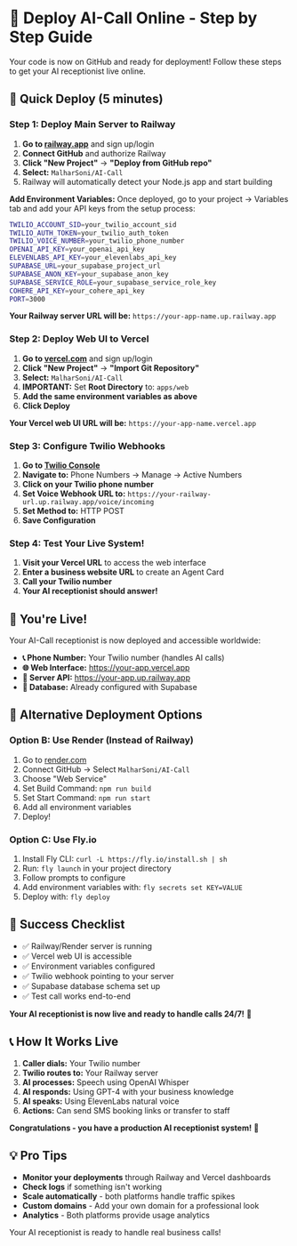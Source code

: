 # 🚀 Deploy AI-Call Online - Step by Step Guide

Your code is now on GitHub and ready for deployment! Follow these steps to get your AI receptionist live online.

## 🎯 Quick Deploy (5 minutes)

### Step 1: Deploy Main Server to Railway

1. **Go to [railway.app](https://railway.app)** and sign up/login
2. **Connect GitHub** and authorize Railway
3. **Click "New Project"** → **"Deploy from GitHub repo"**
4. **Select:** `MalharSoni/AI-Call`
5. Railway will automatically detect your Node.js app and start building

**Add Environment Variables:**
Once deployed, go to your project → Variables tab and add your API keys from the setup process:

```bash
TWILIO_ACCOUNT_SID=your_twilio_account_sid
TWILIO_AUTH_TOKEN=your_twilio_auth_token  
TWILIO_VOICE_NUMBER=your_twilio_phone_number
OPENAI_API_KEY=your_openai_api_key
ELEVENLABS_API_KEY=your_elevenlabs_api_key
SUPABASE_URL=your_supabase_project_url
SUPABASE_ANON_KEY=your_supabase_anon_key
SUPABASE_SERVICE_ROLE=your_supabase_service_role_key
COHERE_API_KEY=your_cohere_api_key
PORT=3000
```

**Your Railway server URL will be:** `https://your-app-name.up.railway.app`

### Step 2: Deploy Web UI to Vercel

1. **Go to [vercel.com](https://vercel.com)** and sign up/login
2. **Click "New Project"** → **"Import Git Repository"**
3. **Select:** `MalharSoni/AI-Call`
4. **IMPORTANT:** Set **Root Directory** to: `apps/web`
5. **Add the same environment variables as above**
6. **Click Deploy**

**Your Vercel web UI URL will be:** `https://your-app-name.vercel.app`

### Step 3: Configure Twilio Webhooks

1. **Go to [Twilio Console](https://console.twilio.com)**
2. **Navigate to:** Phone Numbers → Manage → Active Numbers
3. **Click on your Twilio phone number**
4. **Set Voice Webhook URL to:** `https://your-railway-url.up.railway.app/voice/incoming`
5. **Set Method to:** HTTP POST
6. **Save Configuration**

### Step 4: Test Your Live System!

1. **Visit your Vercel URL** to access the web interface
2. **Enter a business website URL** to create an Agent Card
3. **Call your Twilio number** 
4. **Your AI receptionist should answer!**

## 🎊 You're Live!

Your AI-Call receptionist is now deployed and accessible worldwide:

- **📞 Phone Number:** Your Twilio number (handles AI calls)
- **🌐 Web Interface:** https://your-app.vercel.app
- **🚀 Server API:** https://your-app.up.railway.app
- **💾 Database:** Already configured with Supabase

## 🔧 Alternative Deployment Options

### Option B: Use Render (Instead of Railway)

1. Go to [render.com](https://render.com)
2. Connect GitHub → Select `MalharSoni/AI-Call`
3. Choose "Web Service"
4. Set Build Command: `npm run build`
5. Set Start Command: `npm run start`
6. Add all environment variables
7. Deploy!

### Option C: Use Fly.io

1. Install Fly CLI: `curl -L https://fly.io/install.sh | sh`
2. Run: `fly launch` in your project directory
3. Follow prompts to configure
4. Add environment variables with: `fly secrets set KEY=VALUE`
5. Deploy with: `fly deploy`

## 🎯 Success Checklist

- ✅ Railway/Render server is running
- ✅ Vercel web UI is accessible
- ✅ Environment variables configured
- ✅ Twilio webhook pointing to your server
- ✅ Supabase database schema set up
- ✅ Test call works end-to-end

**Your AI receptionist is now live and ready to handle calls 24/7!** 🎉

## 📞 How It Works Live

1. **Caller dials:** Your Twilio number
2. **Twilio routes to:** Your Railway server
3. **AI processes:** Speech using OpenAI Whisper
4. **AI responds:** Using GPT-4 with your business knowledge
5. **AI speaks:** Using ElevenLabs natural voice
6. **Actions:** Can send SMS booking links or transfer to staff

**Congratulations - you have a production AI receptionist system!** 🚀

## 💡 Pro Tips

- **Monitor your deployments** through Railway and Vercel dashboards
- **Check logs** if something isn't working
- **Scale automatically** - both platforms handle traffic spikes
- **Custom domains** - Add your own domain for a professional look
- **Analytics** - Both platforms provide usage analytics

Your AI receptionist is ready to handle real business calls!